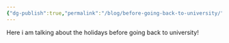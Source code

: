 ```yaml
---
{"dg-publish":true,"permalink":"/blog/before-going-back-to-university/"}
---
```


Here i am talking about the holidays before going back to university!